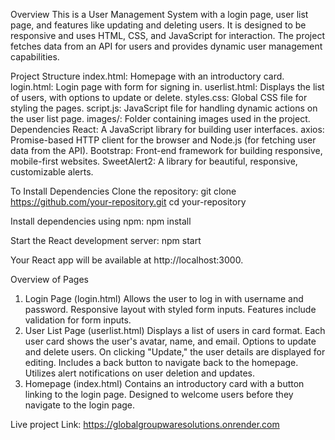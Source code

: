 Overview
This is a User Management System with a login page, user list page, and features like updating and deleting users. It is designed to be responsive and uses HTML, CSS, and JavaScript for interaction. The project fetches data from an API for users and provides dynamic user management capabilities.

Project Structure
index.html: Homepage with an introductory card.
login.html: Login page with form for signing in.
userlist.html: Displays the list of users, with options to update or delete.
styles.css: Global CSS file for styling the pages.
script.js: JavaScript file for handling dynamic actions on the user list page.
images/: Folder containing images used in the project.
Dependencies
React: A JavaScript library for building user interfaces.
axios: Promise-based HTTP client for the browser and Node.js (for fetching user data from the API).
Bootstrap: Front-end framework for building responsive, mobile-first websites.
SweetAlert2: A library for beautiful, responsive, customizable alerts.

To Install Dependencies
Clone the repository:
git clone https://github.com/your-repository.git
cd your-repository

Install dependencies using npm:
npm install

Start the React development server:
npm start

Your React app will be available at http://localhost:3000.

Overview of Pages
1. Login Page (login.html)
Allows the user to log in with username and password.
Responsive layout with styled form inputs.
Features include validation for form inputs.
2. User List Page (userlist.html)
Displays a list of users in card format.
Each user card shows the user's avatar, name, and email.
Options to update and delete users. On clicking "Update," the user details are displayed for editing.
Includes a back button to navigate back to the homepage.
Utilizes alert notifications on user deletion and updates.
3. Homepage (index.html)
Contains an introductory card with a button linking to the login page.
Designed to welcome users before they navigate to the login page.


Live project Link: https://globalgroupwaresolutions.onrender.com
